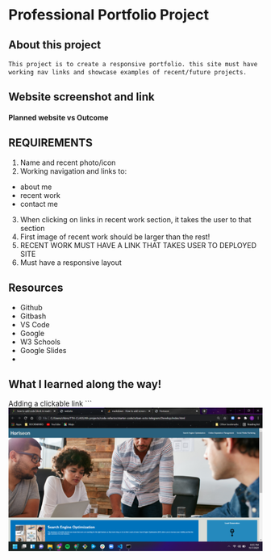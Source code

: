 # Professional Portfolio Project

## About this project
    This project is to create a responsive portfolio. this site must have working nav links and showcase examples of recent/future projects. 
## Website screenshot and link
#### Planned website vs Outcome

## REQUIREMENTS
1. Name and recent photo/icon
2. Working navigation and links to:
- about me
- recent work
- contact me
3. When clicking on links in recent work section, it takes the user to that section
4. First image of recent work should be larger than the rest!
5. RECENT WORK MUST HAVE A LINK THAT TAKES USER TO DEPLOYED SITE
6. Must have a responsive layout

## Resources
- Github
- Gitbash
- VS Code
- Google
- W3 Schools
- Google Slides
- 
## What I learned along the way!
Adding a clickable link ```            <a href="https://lernantino.github.io/run-buddy/"><img src="./assets/pictures/RunBuddyScreenShoot.png" alt=""></a>
```





